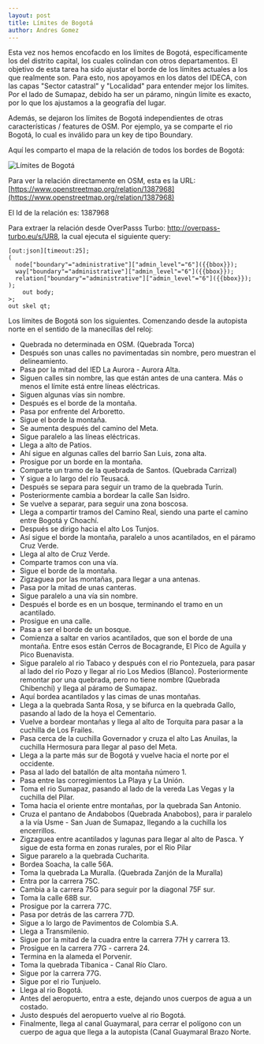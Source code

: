 ```yaml
---
layout: post
title: Límites de Bogotá
author: Andres Gomez
---
```


Esta vez nos hemos encofacdo en los límites de Bogotá, específicamente los del distrito capital, los cuales colindan con otros departamentos.
El objetivo de esta tarea ha sido ajustar el borde de los límites actuales a los que realmente son.
Para esto, nos apoyamos en los datos del IDECA, con las capas "Sector catastral" y "Localidad" para entender mejor los límites.
Por el lado de Sumapaz, debido ha ser un páramo, ningún límite es exacto, por lo que los ajustamos a la geografía del lugar.

Además, se dejaron los límites de Bogotá independientes de otras características / features de OSM.
Por ejemplo, ya se comparte el rio Bogotá, lo cual es inválido para un key de tipo Boundary.

Aquí les comparto el mapa de la relación de todos los bordes de Bogotá:

![Límites de Bogotá](/bogota/img/2020-06-07-limites-bogota.png)

Para ver la relación directamente en OSM, esta es la URL:
[https://www.openstreetmap.org/relation/1387968](https://www.openstreetmap.org/relation/1387968)

El Id de la relación es: 1387968

Para extraer la relación desde OverPasss Turbo: http://overpass-turbo.eu/s/UR8, la cual ejecuta el siguiente query:

    [out:json][timeout:25];
    (
      node["boundary"="administrative"]["admin_level"="6"]({{bbox}});
      way["boundary"="administrative"]["admin_level"="6"]({{bbox}});
      relation["boundary"="administrative"]["admin_level"="6"]({{bbox}});
    );
        out body;
    >;
    out skel qt;

Los límites de Bogotá son los siguientes. Comenzando desde la autopista norte en el sentido de la manecillas del reloj:

* Quebrada no determinada en OSM. (Quebrada Torca)
* Después son unas calles no pavimentadas sin nombre, pero muestran el delineamiento.
* Pasa por la mitad del IED La Aurora - Aurora Alta.
* Siguen calles sin nombre, las que están antes de una cantera. Más o menos el límite está entre líneas eléctricas.
* Siguen algunas vías sin nombre.
* Después es el borde de la montaña.
* Pasa por enfrente del Arboretto.
* Sigue el borde la montaña.
* Se aumenta después del camino del Meta.
* Sigue paralelo a las líneas eléctricas.
* Llega a alto de Patios.
* Ahí sigue en algunas calles del barrio San Luis, zona alta.
* Prosigue por un borde en la montaña.
* Comparte un tramo de la quebrada de Santos. (Quebrada Carrizal)
* Y sigue a lo largo del río Teusacá.
* Después se separa para seguir un tramo de la quebrada Turín. 
* Posteriormente cambia a bordear la calle San Isidro.
* Se vuelve a separar, para seguir una zona boscosa.
* Llega a compartir tramos del Camino Real, siendo una parte el camino entre Bogotá y Choachí.
* Después se dirigo hacia el alto Los Tunjos.
* Así sigue el borde la montaña, paralelo a unos acantilados, en el páramo Cruz Verde.
* Llega al alto de Cruz Verde.
* Comparte tramos con una vía.
* Sigue el borde de la montaña.
* Zigzaguea por las montañas, para llegar a una antenas.
* Pasa por la mitad de unas canteras.
* Sigue paralelo a una vía sin nombre.
* Después el borde es en un bosque, terminando el tramo en un acantilado.
* Prosigue en una calle.
* Pasa a ser el borde de un bosque.
* Comienza a saltar en varios acantilados, que son el borde de una montaña. Entre esos están Cerros de Bocagrande, El Pico de Aguila y Pico Buenavista.
* Sigue paralelo al rio Tabaco y después con el rio Pontezuela, para pasar al lado del río Pozo y llegar al rio Los Medios (Blanco). Posteriormente remontar por una quebrada, pero no tiene nombre (Quebrada Chibenchi) y llega al páramo de Sumapaz.
* Aquí bordea acantilados y las cimas de unas montañas.
* Llega a la quebrada Santa Rosa, y se bifurca en la quebrada Gallo, pasando al lado de la hoya el Cementario.
* Vuelve a bordear montañas y llega al alto de Torquita para pasar a la cuchilla de Los Frailes.
* Pasa cerca de la cuchilla Governador y cruza el alto Las Anuilas, la cuchilla Hermosura para llegar al paso del Meta.
* Llega a la parte más sur de Bogotá y vuelve hacia el norte por el occidente.
* Pasa al lado del batallón de alta montaña número 1.
* Pasa entre las corregimientos La Playa y La Unión.
* Toma el rio Sumapaz, pasando al lado de la vereda Las Vegas y la cuchilla del Pilar.
* Toma hacia el oriente entre montañas, por la quebrada San Antonio.
* Cruza el pantano de Andabobos (Quebrada Anabobos), para ir paralelo a la vía Usme - San Juan de Sumapaz, llegando a la cuchilla los encerrillos.
* Zigzaguea entre acantilados y lagunas para llegar al alto de Pasca. Y sigue de esta forma en zonas rurales, por el Rio Pilar
* Sigue pararelo a la quebrada Cucharita.
* Bordea Soacha, la calle 56A.
* Toma la quebrada La Muralla. (Quebrada Zanjón de la Muralla)
* Entra por la carrera 75C.
* Cambia a la carrera 75G para seguir por la diagonal 75F sur.
* Toma la calle 68B sur.
* Prosigue por la carrera 77C.
* Pasa por detrás de las carrera 77D.
* Sigue a lo largo de Pavimentos de Colombia S.A.
* Llega a Transmilenio.
* Sigue por la mitad de la cuadra entre la carrera 77H y carrera 13.
* Prosigue en la carrera 77G - carrera 24.
* Termina en la alameda el Porvenir.
* Toma la quebrada Tibanica - Canal Río Claro.
* Sigue por la carrera 77G.
* Sigue por el rio Tunjuelo.
* Llega al rio Bogotá.
* Antes del aeropuerto, entra a este, dejando unos cuerpos de agua a un costado.
* Justo después del aeropuerto vuelve al rio Bogotá.
* Finalmente, llega al canal Guaymaral, para cerrar el polígono con un cuerpo de agua que llega a la autopista (Canal Guaymaral Brazo Norte.
